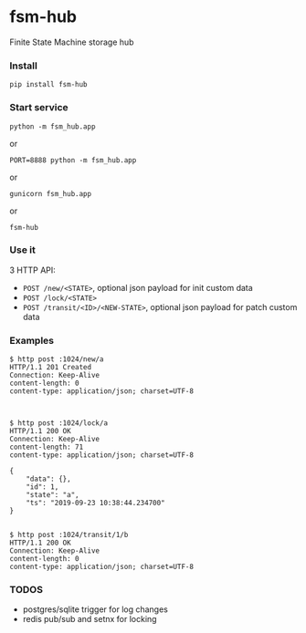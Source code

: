 # fsm-hub
Finite State Machine storage hub


### Install
```
pip install fsm-hub
```

### Start service
```
python -m fsm_hub.app
```
or
```
PORT=8888 python -m fsm_hub.app
```
or
```
gunicorn fsm_hub.app
```
or
```
fsm-hub
```


### Use it

3 HTTP API:

* `POST /new/<STATE>`, optional json payload for init custom data
* `POST /lock/<STATE>`
* `POST /transit/<ID>/<NEW-STATE>`, optional json payload for patch custom data

### Examples
```
$ http post :1024/new/a
HTTP/1.1 201 Created
Connection: Keep-Alive
content-length: 0
content-type: application/json; charset=UTF-8



$ http post :1024/lock/a
HTTP/1.1 200 OK
Connection: Keep-Alive
content-length: 71
content-type: application/json; charset=UTF-8

{
    "data": {},
    "id": 1,
    "state": "a",
    "ts": "2019-09-23 10:38:44.234700"
}


$ http post :1024/transit/1/b
HTTP/1.1 200 OK
Connection: Keep-Alive
content-length: 0
content-type: application/json; charset=UTF-8

```


### TODOS

* postgres/sqlite trigger for log changes
* redis pub/sub and setnx for locking
